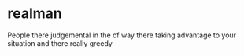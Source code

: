 # realman
People there judgemental in the of way there taking advantage to your situation and there really greedy 
